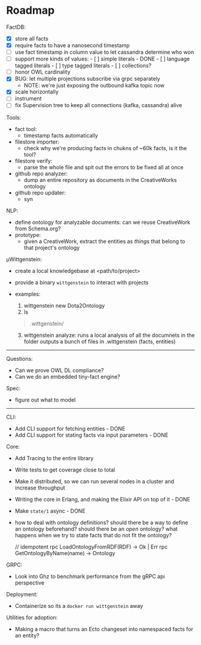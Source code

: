 # Roadmap

FactDB:

- [x] store all facts
- [x] require facts to have a nanosecond timestamp
- [ ] use fact timestamp in column value to let cassandra determine who won
- [ ] support more kinds of values:
      - [ ] simple literals - DONE
      - [ ] language tagged literals
      - [ ] type tagged literals
      - [ ] collections?
- [ ] honor OWL cardinality
- [x] BUG: let multiple projections subscribe via grpc separately
     - NOTE: we're just exposing the outbound kafka topic now
- [x] scale horizontally
- [ ] instrument
- [ ] fix Supervision tree to keep all connections (kafka, cassandra) alive

Tools:
- fact tool:
  - timestamp facts automatically
- filestore importer:
  - check why we're producing facts in chukns of ~60k facts, is it the tool?
- filestore verify:
  - parse the whole file and spit out the errors to be fixed all at once
- github repo analyzer:
  - dump an entire repository as documents in the CreativeWorks ontology
- github repo updater:
  - syn


NLP:
- define ontology for analyzable documents: can we reuse CreativeWork from Schema.org?
- prototype:
  - given a CreativeWork, extract the entities as _things_ that belong to that project's ontology

μWittgenstein:
- create a local knowledgebase at <path/to/project>
- provide a binary `wittgenstein` to interact with projects
- examples:

  1. wittgenstein new Dota2Ontology
  2. ls
   > .wittgenstein/
  3. wittgenstein analyze:
     runs a local analysis of all the documnets in the folder
     outputs a bunch of files in .wittgenstein (facts, entities)

---

Questions:
- Can we prove OWL DL compliance?
- Can we do an embedded tiny-fact engine?


Spec:
- figure out what to model

---

CLI:
- Add CLI support for fetching entities - DONE
- Add CLI support for stating facts via input parameters - DONE

Core:
- Add Tracing to the entire library
- Write tests to get coverage close to total
- Make it distributed, so we can run several nodes in a cluster and increase
  throughput
- Writing the core in Erlang, and making the Elixir API on top of it - DONE
- Make `state/1` async - DONE

- how to deal with ontology definitions?
  should there be a way to define an ontology beforehand?
  should there be an _open_ ontology?
  what happens when we try to state facts that do not fit the ontology?


  // idempotent
  rpc LoadOntologyFromRDF(RDF) -> Ok | Err
  rpc GetOntologyByName(name) -> Ontology



GRPC:
- Look into Ghz to benchmark performance from the gRPC api perspective

Deployment:
- Containerize so its a `docker run wittgenstein` away

Utilities for adoption:
- Making a macro that turns an Ecto changeset into namespaced facts for an
  entity?
